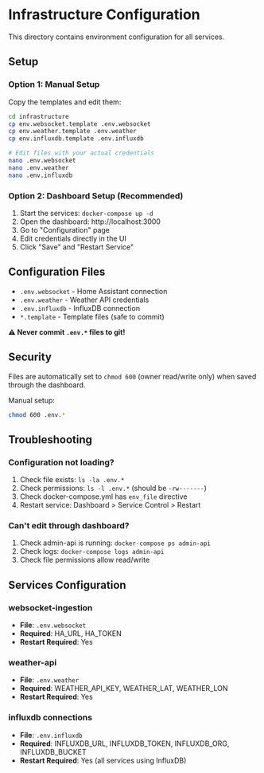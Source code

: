 # Infrastructure Configuration

This directory contains environment configuration for all services.

## Setup

### Option 1: Manual Setup
Copy the templates and edit them:
```bash
cd infrastructure
cp env.websocket.template .env.websocket
cp env.weather.template .env.weather
cp env.influxdb.template .env.influxdb

# Edit files with your actual credentials
nano .env.websocket
nano .env.weather
nano .env.influxdb
```

### Option 2: Dashboard Setup (Recommended)
1. Start the services: `docker-compose up -d`
2. Open the dashboard: http://localhost:3000
3. Go to "Configuration" page
4. Edit credentials directly in the UI
5. Click "Save" and "Restart Service"

## Configuration Files

- `.env.websocket` - Home Assistant connection
- `.env.weather` - Weather API credentials
- `.env.influxdb` - InfluxDB connection
- `*.template` - Template files (safe to commit)

**⚠️ Never commit `.env.*` files to git!**

## Security

Files are automatically set to `chmod 600` (owner read/write only) when saved through the dashboard.

Manual setup:
```bash
chmod 600 .env.*
```

## Troubleshooting

### Configuration not loading?
1. Check file exists: `ls -la .env.*`
2. Check permissions: `ls -l .env.*` (should be `-rw-------`)
3. Check docker-compose.yml has `env_file` directive
4. Restart service: Dashboard > Service Control > Restart

### Can't edit through dashboard?
1. Check admin-api is running: `docker-compose ps admin-api`
2. Check logs: `docker-compose logs admin-api`
3. Check file permissions allow read/write

## Services Configuration

### websocket-ingestion
- **File**: `.env.websocket`
- **Required**: HA_URL, HA_TOKEN
- **Restart Required**: Yes

### weather-api  
- **File**: `.env.weather`
- **Required**: WEATHER_API_KEY, WEATHER_LAT, WEATHER_LON
- **Restart Required**: Yes

### influxdb connections
- **File**: `.env.influxdb`
- **Required**: INFLUXDB_URL, INFLUXDB_TOKEN, INFLUXDB_ORG, INFLUXDB_BUCKET
- **Restart Required**: Yes (all services using InfluxDB)

